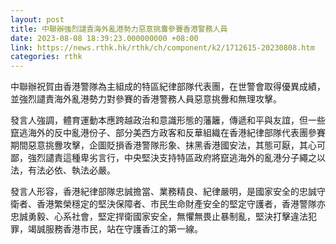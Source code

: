 ```yaml
---
layout: post
title: 中聯辦強烈譴責海外亂港勢力惡意挑釁參賽香港警務人員
date: 2023-08-08 18:39:23.000000000 +08:00
link: https://news.rthk.hk/rthk/ch/component/k2/1712615-20230808.htm
categories: rthk
---
```


中聯辦祝賀由香港警隊為主組成的特區紀律部隊代表團，在世警會取得優異成績，並強烈譴責海外亂港勢力對參賽的香港警務人員惡意挑釁和無理攻擊。

發言人強調，體育運動本應跨越政治和意識形態的藩籬，傳遞和平與友誼，但一些竄逃海外的反中亂港份子、部分美西方政客和反華組織在香港紀律部隊代表團參賽期間惡意挑釁攻擊，企圖貶損香港警隊形象、抹黑香港國安法，其態可厭，其心可鄙，強烈譴責這種卑劣言行，中央堅決支持特區政府將竄逃海外的亂港分子繩之以法，有法必依、執法必嚴。

發言人形容，香港紀律部隊忠誠擔當、業務精良、紀律嚴明，是國家安全的忠誠守衛者、香港繁榮穩定的堅決保障者、市民生命財產安全的堅定守護者，香港警隊亦忠誠勇毅、心系社會，堅定捍衛國家安全，無懼無畏止暴制亂，堅決打擊違法犯罪，竭誠服務香港市民，站在守護香江的第一線。
